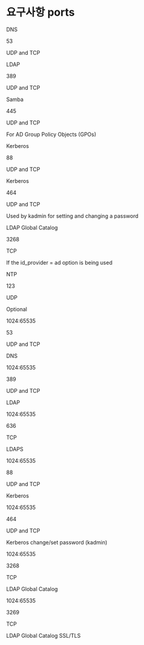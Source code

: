 # 요구사항 ports
DNS

53

UDP and TCP

 
LDAP

389

UDP and TCP

 
Samba

445

UDP and TCP

For AD Group Policy Objects (GPOs)

Kerberos

88

UDP and TCP

 
Kerberos

464

UDP and TCP

Used by kadmin for setting and changing a password

LDAP Global Catalog

3268

TCP

If the id_provider = ad option is being used

NTP

123

UDP

Optional









































1024:65535

53

UDP and TCP

DNS

1024:65535

389

UDP and TCP

LDAP

1024:65535

636

TCP

LDAPS

1024:65535

88

UDP and TCP

Kerberos

1024:65535

464

UDP and TCP

Kerberos change/set password (kadmin)

1024:65535

3268

TCP

LDAP Global Catalog

1024:65535

3269

TCP

LDAP Global Catalog SSL/TLS